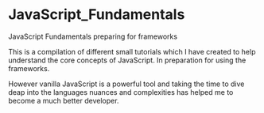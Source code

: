 # JavaScript_Fundamentals
JavaScript Fundamentals preparing for frameworks

This is a compilation of different small tutorials which I have created to help understand the core concepts of JavaScript. In preparation for using the frameworks.

However vanilla JavaScript is a powerful tool and taking the time to dive deap into the languages nuances and complexities has helped me to become a much better developer.


